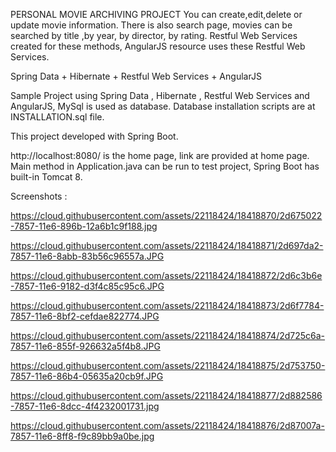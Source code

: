 PERSONAL MOVIE ARCHIVING PROJECT
You can create,edit,delete or update movie information. There is also search page, movies can be searched
by title ,by year, by director, by rating. Restful Web Services created for these methods, AngularJS resource
uses these Restful Web Services.

Spring Data + Hibernate + Restful Web Services + AngularJS

Sample Project using Spring Data , Hibernate , Restful Web Services and AngularJS, 
MySql is used as database. Database installation scripts are at INSTALLATION.sql file.

This project developed with Spring Boot.

http://localhost:8080/   is the home page, link are provided at home page.
Main method in Application.java can be run to test project, Spring Boot has built-in  Tomcat 8.

Screenshots : 

https://cloud.githubusercontent.com/assets/22118424/18418870/2d675022-7857-11e6-896b-12a6b1c9f188.jpg

https://cloud.githubusercontent.com/assets/22118424/18418871/2d697da2-7857-11e6-8abb-83b56c96557a.JPG

https://cloud.githubusercontent.com/assets/22118424/18418872/2d6c3b6e-7857-11e6-9182-d3f4c85c95c6.JPG

https://cloud.githubusercontent.com/assets/22118424/18418873/2d6f7784-7857-11e6-8bf2-cefdae822774.JPG

https://cloud.githubusercontent.com/assets/22118424/18418874/2d725c6a-7857-11e6-855f-926632a5f4b8.JPG

https://cloud.githubusercontent.com/assets/22118424/18418875/2d753750-7857-11e6-86b4-05635a20cb9f.JPG

https://cloud.githubusercontent.com/assets/22118424/18418877/2d882586-7857-11e6-8dcc-4f4232001731.jpg

https://cloud.githubusercontent.com/assets/22118424/18418876/2d87007a-7857-11e6-8ff8-f9c89bb9a0be.jpg
